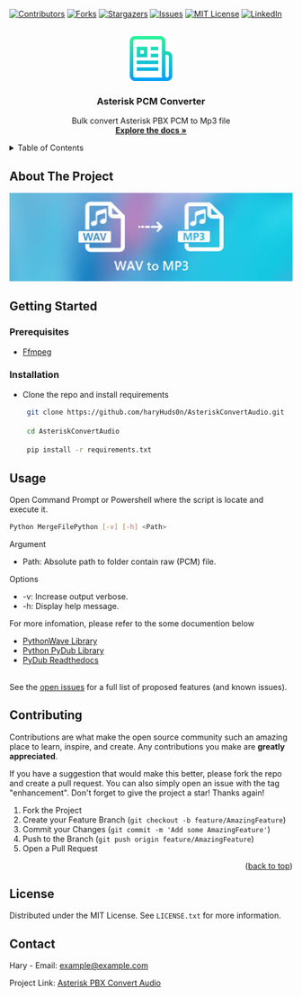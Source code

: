 <div id="top"></div>
<!--
*** Thanks for checking out the Best-README-Template. If you have a suggestion
*** that would make this better, please fork the repo and create a pull request
*** or simply open an issue with the tag "enhancement".
*** Don't forget to give the project a star!
*** Thanks again! Now go create something AMAZING! :D
-->



<!-- PROJECT SHIELDS -->
<!--
*** I'm using markdown "reference style" links for readability.
*** Reference links are enclosed in brackets [ ] instead of parentheses ( ).
*** See the bottom of this document for the declaration of the reference variables
*** for contributors-url, forks-url, etc. This is an optional, concise syntax you may use.
*** https://www.markdownguide.org/basic-syntax/#reference-style-links
-->
[![Contributors][contributors-shield]][contributors-url]
[![Forks][forks-shield]][forks-url]
[![Stargazers][stars-shield]][stars-url]
[![Issues][issues-shield]][issues-url]
[![MIT License][license-shield]][license-url]
[![LinkedIn][linkedin-shield]][linkedin-url]



<!-- PROJECT LOGO -->
<br />
<div align="center">
  <a href="https://github.com/haryHuds0n/AsteriskConvertAudio">
    <img src="images/logo.png" alt="Logo" width="80" height="80">
  </a>

<h3 align="center">Asterisk PCM Converter</h3>

  <p align="center">
    Bulk convert Asterisk PBX PCM to Mp3 file
    <br />
    <a href="#getting-started"><strong>Explore the docs »</strong></a>

  </p>
</div>



<!-- TABLE OF CONTENTS -->
<details>
  <summary>Table of Contents</summary>
  <ol>
    <li>
      <a href="#about-the-project">About The Project</a>
      <ul>
        <li><a href="#built-with">Built With</a></li>
      </ul>
    </li>
    <li>
      <a href="#getting-started">Getting Started</a>
      <ul>
        <li><a href="#prerequisites">Prerequisites</a></li>
        <li><a href="#installation">Installation</a></li>
      </ul>
    </li>
    <li><a href="#usage">Usage</a></li>
    <li><a href="#roadmap">Roadmap</a></li>
    <li><a href="#contributing">Contributing</a></li>
    <li><a href="#license">License</a></li>
    <li><a href="#contact">Contact</a></li>
    <li><a href="#acknowledgments">Acknowledgments</a></li>
  </ol>
</details>



<!-- ABOUT THE PROJECT -->
## About The Project

<img src="images/wav-to-mp3.png" alt="drawing" width="700"/>


## Getting Started
### Prerequisites

* [Ffmpeg](https://windowsloop.com/install-ffmpeg-windows-10/)


### Installation

* Clone the repo and install requirements
   ```bash
    git clone https://github.com/haryHuds0n/AsteriskConvertAudio.git
    
    cd AsteriskConvertAudio
    
    pip install -r requirements.txt
   ```
<!-- USAGE EXAMPLES -->
## Usage

Open Command Prompt or Powershell where the script is locate and execute it. 
  ```bash
  Python MergeFilePython [-v] [-h] <Path>
  ```
  Argument
  
  * Path: Absolute path to folder contain raw (PCM) file.
  
  Options
  * -v: Increase output verbose.
  * -h: Display help message.

For more infomation, please refer to the some documention below

- [PythonWave Library](https://docs.python.org/3/library/wave.html)
- [Python PyDub Library](https://github.com/jiaaro/pydub)
- [PyDub Readthedocs](https://audiosegment.readthedocs.io/en/latest/audiosegment.html)
<br/><br/>
<!-- ROADMAP -->

See the [open issues](https://github.com/haryHuds0n/AsteriskConvertAudio/issues) for a full list of proposed features (and known issues).




<!-- CONTRIBUTING -->
## Contributing

Contributions are what make the open source community such an amazing place to learn, inspire, and create. Any contributions you make are **greatly appreciated**.

If you have a suggestion that would make this better, please fork the repo and create a pull request. You can also simply open an issue with the tag "enhancement".
Don't forget to give the project a star! Thanks again!

1. Fork the Project
2. Create your Feature Branch (`git checkout -b feature/AmazingFeature`)
3. Commit your Changes (`git commit -m 'Add some AmazingFeature'`)
4. Push to the Branch (`git push origin feature/AmazingFeature`)
5. Open a Pull Request

<p align="right">(<a href="#top">back to top</a>)</p>



<!-- LICENSE -->
## License

Distributed under the MIT License. See `LICENSE.txt` for more information.

<!-- CONTACT -->
## Contact

Hary - Email: example@example.com

Project Link: [Asterisk PBX Convert Audio](https://github.com/haryHuds0n/AsteriskConvertAudio.git)


<!-- MARKDOWN LINKS & IMAGES -->
<!-- https://www.markdownguide.org/basic-syntax/#reference-style-links -->
[contributors-shield]: https://img.shields.io/github/contributors/haryHuds0n/AsteriskConvertAudio.svg?style=for-the-badge
[contributors-url]: https://github.com/haryHuds0n/AsteriskConvertAudio/graphs/contributors
[forks-shield]: https://img.shields.io/github/forks/haryHuds0n/AsteriskConvertAudio.svg?style=for-the-badge
[forks-url]: https://github.com/haryHuds0n/AsteriskConvertAudio/network/members
[stars-shield]: https://img.shields.io/github/stars/haryHuds0n/AsteriskConvertAudio.svg?style=for-the-badge
[stars-url]: https://github.com/haryHuds0n/AsteriskConvertAudio/stargazers
[issues-shield]: https://img.shields.io/github/issues/haryHuds0n/AsteriskConvertAudio.svg?style=for-the-badge
[issues-url]: https://github.com/haryHuds0n/AsteriskConvertAudio/issues
[license-shield]: https://img.shields.io/github/license/haryHuds0n/AsteriskConvertAudio.svg?style=for-the-badge
[license-url]: https://github.com/haryHuds0n/AsteriskConvertAudio/blob/master/LICENSE.md
[linkedin-shield]: https://img.shields.io/badge/-LinkedIn-black.svg?style=for-the-badge&logo=linkedin&colorB=555
[linkedin-url]: https://linkedin.com/in/linkedin_username
[product-screenshot]: images/screenshot.png
[thumbnail-image]: images/wav-to-mp3.png
